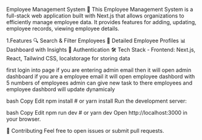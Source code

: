 Employee Management System 🤵 
This Employee Management System is a full-stack web application built with Next.js that allows organizations to efficiently manage employee data. It provides features for adding, updating, employee records, viewing employee details. 

1.Features
🔍 Search & Filter Employees 
📝 Detailed Employee Profiles
📊 Dashboard with Insights
🔐 Authentication
🛠️ Tech Stack - Frontend: Next.js, React, Tailwind CSS, localstorage for storing data

first login into page if you are entering admin email then it will open admin dashboard if you are a employee email it will open employee dashbord with 5 numbers of employees 
admin can give new task to there employees and employee dashbord will update dynamicaly  

bash
Copy
Edit
npm install  # or yarn install
Run the development server:

bash
Copy
Edit
npm run dev  # or yarn dev
Open http://localhost:3000 in your browser.

🤝 Contributing
Feel free to open issues or submit pull requests.
